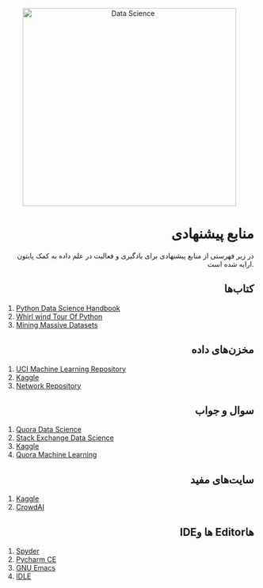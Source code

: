 <div align="center">
  
<img src="http://i.imgur.com/nFXKnl7.png" alt="Data Science" width="431" height="400" />
  

<div align="right">

# منابع پیشنهادی

در زیر فهرستی از منابع پیشنهادی برای یادگیری و فعالیت در علم داده به کمک پایتون ارایه شده است.

## کتاب‌ها

<div align="left">

1. [Python Data Science Handbook](https://jakevdp.github.io/PythonDataScienceHandbook/)
2. [Whirl wind Tour Of Python](https://jakevdp.github.io/WhirlwindTourOfPython/)
3. [Mining Massive Datasets](http://www.mmds.org)

<div align="right">

## مخزن‌های داده

<div align="left">

1. [UCI Machine Learning Repository](https://archive.ics.uci.edu/ml/datasets.html)
2. [Kaggle](https://www.kaggle.com)
3. [Network Repository](http://networkrepository.com)

<div align="right">

## سوال و جواب

<div align="left">

1. [Quora Data Science](https://www.quora.com/topic/Data-Science)
2. [Stack Exchange Data Science](https://datascience.stackexchange.com)
3. [Kaggle](https://www.kaggle.com)
4. [Quora Machine Learning](https://www.quora.com/topic/Machine-Learning)

<div align="right">

## سایت‌های مفید

<div align="left">

1. [Kaggle](https://www.kaggle.com)
2. [CrowdAI](https://www.crowdai.org)

<div align="right" dir="auto">

## IDEها و Editorها

<div align="left">

1. [Spyder](https://pythonhosted.org/spyder/)
2. [Pycharm CE](https://www.jetbrains.com/pycharm/download/)
3. [GNU Emacs](https://www.gnu.org/software/emacs/)
4. [IDLE](https://docs.python.org/3/library/idle.html)




